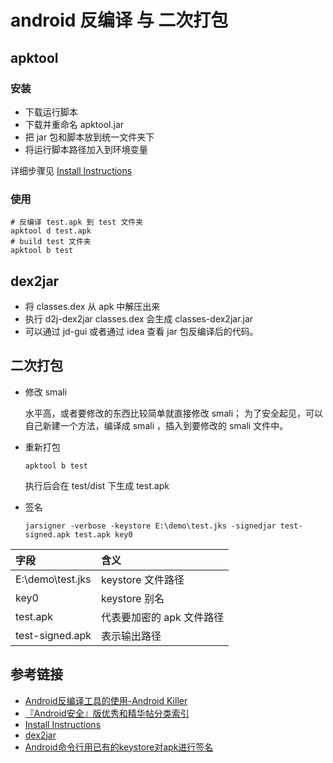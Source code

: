 # android 反编译 与 二次打包

## apktool

### 安装

- 下载运行脚本
- 下载并重命名 apktool.jar
- 把 jar 包和脚本放到统一文件夹下
- 将运行脚本路径加入到环境变量

详细步骤见 [Install Instructions](https://ibotpeaches.github.io/Apktool/install/)

### 使用

```
# 反编译 test.apk 到 test 文件夹
apktool d test.apk
# build test 文件夹
apktool b test
```

## dex2jar

- 将 classes.dex 从 apk 中解压出来
- 执行 d2j-dex2jar classes.dex 会生成 classes-dex2jar.jar
- 可以通过 jd-gui 或者通过 idea 查看 jar 包反编译后的代码。

## 二次打包

- 修改 smali

  水平高，或者要修改的东西比较简单就直接修改 smali；
  为了安全起见，可以自己新建一个方法，编译成 smali ，插入到要修改的 smali 文件中。

- 重新打包

  ```
  apktool b test
  ```

  执行后会在 test/dist 下生成 test.apk

- 签名

  ```
  jarsigner -verbose -keystore E:\demo\test.jks -signedjar test-signed.apk test.apk key0
  ```

字段|含义
:---|:---
E:\demo\test.jks|keystore 文件路径
key0 | keystore 别名
test.apk |代表要加密的 apk 文件路径
test-signed.apk | 表示输出路径

## 参考链接
- [Android反编译工具的使用-Android Killer](http://www.cnblogs.com/common1140/p/5198460.html)
- [『Android安全』版优秀和精华帖分类索引](http://bbs.pediy.com/thread-179524.htm)
- [Install Instructions](https://ibotpeaches.github.io/Apktool/install/)
- [dex2jar](https://github.com/pxb1988/dex2jar)
- [Android命令行用已有的keystore对apk进行签名](http://blog.csdn.net/aa464971/article/details/52923571)
